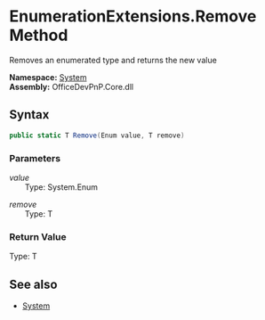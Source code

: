 # EnumerationExtensions.Remove Method  
Removes an enumerated type and returns the new value  

**Namespace:** [System](System.md)  
**Assembly:** OfficeDevPnP.Core.dll  
## Syntax
```C#
public static T Remove(Enum value, T remove)
```
### Parameters
*value*  
&emsp;&emsp;Type: System.Enum  

*remove*  
&emsp;&emsp;Type: T  

### Return Value
Type: T  

## See also
- [System](System.md)
